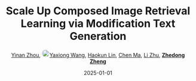 ---
title: "Scale Up Composed Image Retrieval Learning via Modification Text Generation"
collection: publications
permalink: /publication/Scale-Up2025
date: 2025-01-01
doi: 
oral: 
keywords: image retrieval learning, retrieval learning modification, retrieval learning, object re-identification, image retrieval
venue: 'IEEE Transactions on Multimedia (TMM)'
paperurl: 'https://zdzheng.xyz/files/TMM25-Scale.pdf'
author: '<a href="https://zdzheng.xyz/authors/Yinan-Zhou" class="author">Yinan Zhou</a>, <a href="https://zdzheng.xyz/authors/Yaxiong-Wang" class="author"> <img src= "https://zdzheng.xyz/coauthors/yaxiong-wang.jpeg" alt="yaxiong-wang" style="border-radius: 50%; height:20px; width:20px">Yaxiong Wang</a>, <a href="https://zdzheng.xyz/authors/Haokun-Lin" class="author">Haokun Lin</a>, <a href="https://zdzheng.xyz/authors/Chen-Ma" class="author">Chen Ma</a>, <a href="https://zdzheng.xyz/authors/Li-Zhu" class="author">Li Zhu</a>, <strong><a href="https://zdzheng.xyz/authors/Zhedong-Zheng" class="author">Zhedong Zheng</a></strong>'
sqlauthor: '{"@type": "Person","name": "Yinan Zhou"}, {"@type": "Person","name": "Yaxiong Wang"}, {"@type": "Person","name": "Haokun Lin"}, {"@type": "Person","name": "Chen Ma"}, {"@type": "Person","name": "Li Zhu"}, {"@type": "Person","name": "Zhedong Zheng"}'
citation: ' Yinan Zhou,  Yaxiong Wang,  Haokun Lin,  Chen Ma,  Li Zhu,  Zhedong Zheng, &quot;Scale Up Composed Image Retrieval Learning via Modification Text Generation.&quot; IEEE Transactions on Multimedia, 2025.'
pub_year: '2025'
bib: >
    @article{zhou2025,<br>author = "Zhou, Yinan and Wang, Yaxiong and Lin, Haokun and Ma, Chen and Zhu, Li and Zheng, Zhedong",<br>title = "Scale Up Composed Image Retrieval Learning via Modification Text Generation",<br>journal = "IEEE Transactions on Multimedia",<br>url = "https://zdzheng.xyz/files/TMM25-Scale.pdf",<br>year = "2025"
    }

---